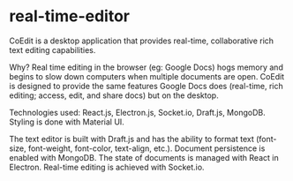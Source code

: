 # real-time-editor

CoEdit is a desktop application that provides real-time, collaborative rich text editing capabilities.

Why?
Real time editing in the browser (eg: Google Docs) hogs memory and begins to slow down computers when multiple documents are open. CoEdit is
designed to provide the same features Google Docs does (real-time, rich editing; access, edit, and share docs) but on the desktop. 

Technologies used: React.js, Electron.js, Socket.io, Draft.js, MongoDB.
Styling is done with Material UI.

The text editor is built with Draft.js and has the ability to format text (font-size, font-weight, font-color, text-align, etc.).
Document persistence is enabled with MongoDB.
The state of documents is managed with React in Electron. 
Real-time editing is achieved with Socket.io.
